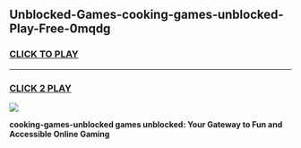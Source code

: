 
## Unblocked-Games-cooking-games-unblocked-Play-Free-0mqdg
<h3>
<a href="https://premium76.site?title=cooking-games-unblocked&ref=09A">CLICK TO PLAY</a></h3>
<hr>

<h3>
<a href="https://premium76.site?title=cooking-games-unblocked&ref=09A">CLICK 2 PLAY</a>
  
</h3>

<a href="https://premium76.site?title=cooking-games-unblocked&ref=09A"><img src="https://clearcache.store/games.png"></a>


**cooking-games-unblocked games unblocked: Your Gateway to Fun and Accessible Online Gaming**
